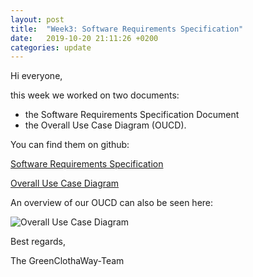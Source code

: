 ```yaml
---
layout: post
title:  "Week3: Software Requirements Specification"
date:   2019-10-20 21:11:26 +0200
categories: update
---
```


Hi everyone,

this week we worked on two documents:
- the Software Requirements Specification Document
- the Overall Use Case Diagram (OUCD).

You can find them on github:

[Software Requirements Specification](https://github.com/GreenClothaWay/Website/blob/master/SRS.md)

[Overall Use Case Diagram](https://github.com/GreenClothaWay/Website/blob/master/GCW_UML.png)

An overview of our OUCD can also be seen here:

![Overall Use Case Diagram](https://github.com/GreenClothaWay/Website/blob/master/GCW_UML.png)

Best regards,

The GreenClothaWay-Team
